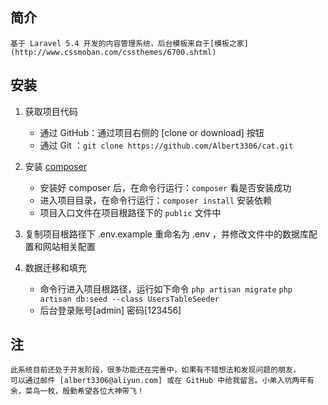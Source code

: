 ## 简介

    基于 Laravel 5.4 开发的内容管理系统，后台模板来自于[模板之家](http://www.cssmoban.com/cssthemes/6700.shtml)

## 安装

1. 获取项目代码
    * 通过 GitHub：通过项目右侧的 [clone or download] 按钮 
    * 通过 Git   ：`git clone https://github.com/Albert3306/cat.git`

2. 安装 [composer](https://getcomposer.org/download/)
    * 安装好 composer 后，在命令行运行：`composer` 看是否安装成功
    * 进入项目目录，在命令行运行：`composer install` 安装依赖
    * 项目入口文件在项目根路径下的 `public` 文件中

3. 复制项目根路径下 .env.example 重命名为 .env ，并修改文件中的数据库配置和网站相关配置

4. 数据迁移和填充
    * 命令行进入项目根路径，运行如下命令
        `php artisan migrate`
        `php artisan db:seed --class UsersTableSeeder`
    * 后台登录账号[admin] 密码[123456]

## 注

    此系统目前还处于开发阶段，很多功能还在完善中，如果有不错想法和发现问题的朋友，
    可以通过邮件 [albert3306@aliyun.com] 或在 GitHub 中给我留言。小弟入坑两年有余，菜鸟一枚，殷勤希望各位大神带飞！
